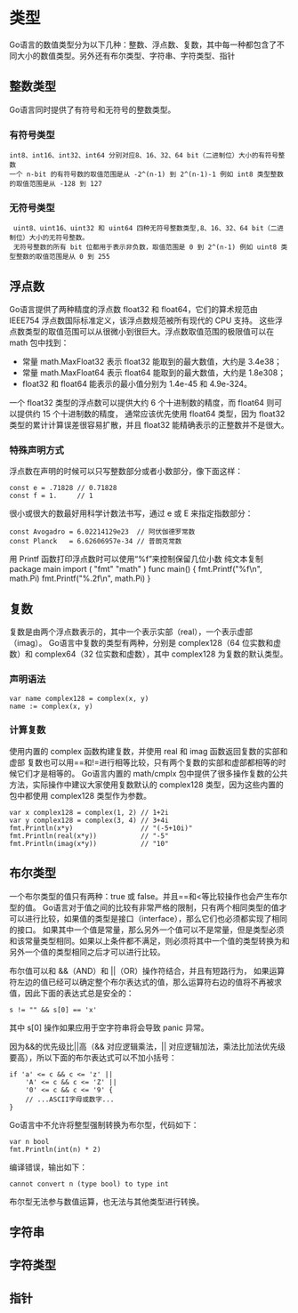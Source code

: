 # 类型
Go语言的数值类型分为以下几种：整数、浮点数、复数，其中每一种都包含了不同大小的数值类型。另外还有布尔类型、字符串、字符类型、指针
## 整数类型
Go语言同时提供了有符号和无符号的整数类型。
### 有符号类型
```
int8、int16、int32、int64 分别对应8、16、32、64 bit（二进制位）大小的有符号整数
一个 n-bit 的有符号数的取值范围是从 -2^(n-1) 到 2^(n-1)-1 例如 int8 类型整数的取值范围是从 -128 到 127
```
### 无符号类型
```
 uint8、uint16、uint32 和 uint64 四种无符号整数类型,8、16、32、64 bit（二进制位）大小的无符号整数。
 无符号整数的所有 bit 位都用于表示非负数，取值范围是 0 到 2^(n-1) 例如 uint8 类型整数的取值范围是从 0 到 255
```
## 浮点数
Go语言提供了两种精度的浮点数 float32 和 float64，它们的算术规范由 IEEE754 浮点数国际标准定义，该浮点数规范被所有现代的 CPU 支持。
这些浮点数类型的取值范围可以从很微小到很巨大。浮点数取值范围的极限值可以在 math 包中找到：
* 常量 math.MaxFloat32 表示 float32 能取到的最大数值，大约是 3.4e38；
* 常量 math.MaxFloat64 表示 float64 能取到的最大数值，大约是 1.8e308；
* float32 和 float64 能表示的最小值分别为 1.4e-45 和 4.9e-324。

一个 float32 类型的浮点数可以提供大约 6 个十进制数的精度，而 float64 则可以提供约 15 个十进制数的精度，
通常应该优先使用 float64 类型，因为 float32 类型的累计计算误差很容易扩散，并且 float32 能精确表示的正整数并不是很大。
### 特殊声明方式
浮点数在声明的时候可以只写整数部分或者小数部分，像下面这样：
```
const e = .71828 // 0.71828
const f = 1.     // 1
```
很小或很大的数最好用科学计数法书写，通过 e 或 E 来指定指数部分：
```
const Avogadro = 6.02214129e23  // 阿伏伽德罗常数
const Planck   = 6.62606957e-34 // 普朗克常数
```
用 Printf 函数打印浮点数时可以使用“%f”来控制保留几位小数
纯文本复制
package main
import (
    "fmt"
    "math"
)
func main() {
    fmt.Printf("%f\n", math.Pi)
    fmt.Printf("%.2f\n", math.Pi)
}

## 复数
复数是由两个浮点数表示的，其中一个表示实部（real），一个表示虚部（imag）。
Go语言中复数的类型有两种，分别是  complex128（64 位实数和虚数）和 complex64（32 位实数和虚数），其中 complex128 为复数的默认类型。
### 声明语法
```
var name complex128 = complex(x, y)
name := complex(x, y)
```
### 计算复数
使用内置的 complex 函数构建复数，并使用 real 和 imag 函数返回复数的实部和虚部
复数也可以用==和!=进行相等比较，只有两个复数的实部和虚部都相等的时候它们才是相等的。
Go语言内置的 math/cmplx 包中提供了很多操作复数的公共方法，实际操作中建议大家使用复数默认的 complex128 类型，因为这些内置的包中都使用 complex128 类型作为参数。
```
var x complex128 = complex(1, 2) // 1+2i
var y complex128 = complex(3, 4) // 3+4i
fmt.Println(x*y)                 // "(-5+10i)"
fmt.Println(real(x*y))           // "-5"
fmt.Println(imag(x*y))           // "10"
```
## 布尔类型
一个布尔类型的值只有两种：true 或 false。并且==和<等比较操作也会产生布尔型的值。
Go语言对于值之间的比较有非常严格的限制，只有两个相同类型的值才可以进行比较，如果值的类型是接口（interface），那么它们也必须都实现了相同的接口。
如果其中一个值是常量，那么另外一个值可以不是常量，但是类型必须和该常量类型相同。如果以上条件都不满足，则必须将其中一个值的类型转换为和另外一个值的类型相同之后才可以进行比较。

布尔值可以和 &&（AND）和 ||（OR）操作符结合，并且有短路行为，
如果运算符左边的值已经可以确定整个布尔表达式的值，那么运算符右边的值将不再被求值，因此下面的表达式总是安全的：
```
s != "" && s[0] == 'x'
```
其中 s[0] 操作如果应用于空字符串将会导致 panic 异常。

因为&&的优先级比||高（&& 对应逻辑乘法，|| 对应逻辑加法，乘法比加法优先级要高），所以下面的布尔表达式可以不加小括号：
```
if 'a' <= c && c <= 'z' ||
    'A' <= c && c <= 'Z' ||
    '0' <= c && c <= '9' {
    // ...ASCII字母或数字...
}   
```

Go语言中不允许将整型强制转换为布尔型，代码如下：
```
var n bool
fmt.Println(int(n) * 2)
```
编译错误，输出如下：
```
cannot convert n (type bool) to type int
```
布尔型无法参与数值运算，也无法与其他类型进行转换。
## 字符串

## 字符类型

## 指针


